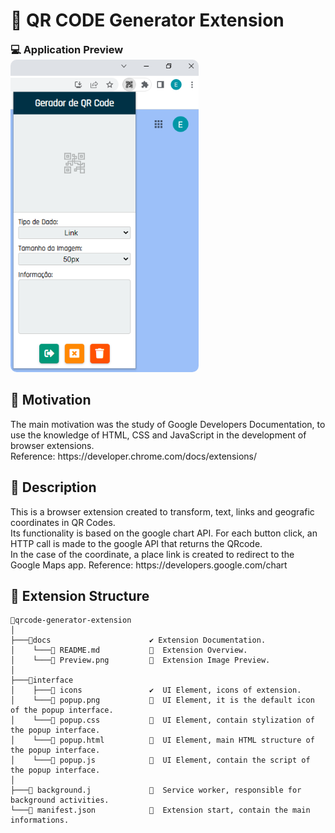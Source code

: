 <h1 align = "justify">🚦 QR CODE Generator Extension</h1>

<div style="margin: 10px 0 2px 0" class="preview-container">
  <h3 style="margin: 0px">💻 Application Preview</h3>
  <img style="height:500px; border-radius: 10px;" src="https://github.com/ErickBraganca/qrcode-generator-extension/blob/0c4366338943c6f91372d356a2de25add9d8a988/docs/Preview.png"></img>
</div>

## 📜 Motivation
<span style="margin-botton: 5px">
 The main motivation was the study of Google Developers Documentation, to use the knowledge of HTML, CSS and JavaScript in the development of browser extensions.
 <br>
 Reference: https://developer.chrome.com/docs/extensions/
</span>

## 🎯 Description
<span style="margin-botton: 5px">
  This is a browser extension created to transform, text, links and geografic coordinates in QR Codes.
  <br>
  Its functionality is based on the google chart API. For each button click, an HTTP call is made to the google API that returns the QRcode.
  <br>
  In the case of the coordinate, a place link is created to redirect to the Google Maps app.
  Reference: https://developers.google.com/chart
</span>


## 🔩 Extension Structure

  ```
📂qrcode-generator-extension
│
├───📁docs                      ✔️ Extension Documentation.
│    └───📄 README.md           🔸  Extension Overview. 
│    └───📄 Preview.png         🔸  Extension Image Preview.
│       
├───📁interface   
│    ├───📁 icons               ✔️  UI Element, icons of extension.   
│    └───📄 popup.png           🔸  UI Element, it is the default icon of the popup interface. 
│    └───📄 popup.css           🔸  UI Element, contain stylization of the popup interface.   
│    └───📄 popup.html          🔸  UI Element, main HTML structure of the popup interface. 
│    └───📄 popup.js            🔸  UI Element, contain the script of the popup interface. 
│
├───📄 background.j             🔸  Service worker, responsible for background activities.
└───📄 manifest.json            🔸  Extension start, contain the main informations.
